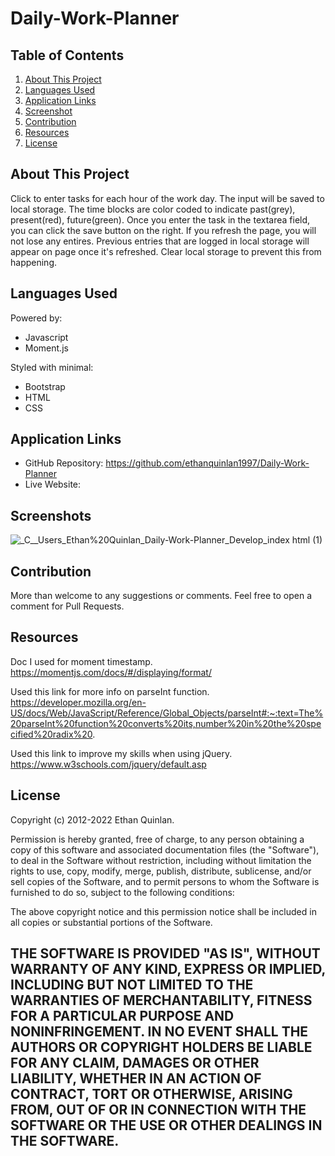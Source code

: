 # Daily-Work-Planner

## Table of Contents
1. [About This Project](#about)
2. [Languages Used](#laguages-used)
3. [Application Links](#application-links)
4. [Screenshot](#screenshot)
5. [Contribution](#contribute)
6. [Resources](#resource)
7. [License](#license)

## About This Project <a name="about"></a>
Click to enter tasks for each hour of the work day. The input will be saved to local storage. The time blocks are color coded to indicate past(grey), present(red), future(green). Once you enter the task in the textarea field, you can click the save button on the right. If you refresh the page, you will not lose any entires. Previous entries that are logged in local storage will appear on page once it's refreshed. Clear local storage to prevent this from happening.
## Languages Used <a name="laguages-used"></a>
Powered by:
- Javascript
- Moment.js

Styled with minimal:
- Bootstrap
- HTML
- CSS
## Application Links <a name="application-links"></a>

- GitHub Repository: https://github.com/ethanquinlan1997/Daily-Work-Planner
- Live Website: 

## Screenshots <a name="screenshot"></a>

![_C__Users_Ethan%20Quinlan_Daily-Work-Planner_Develop_index html (1)](https://user-images.githubusercontent.com/111590402/201768997-8b133474-f860-4024-b9f0-234e81a28f74.png)


## Contribution <a name="contribute"></a>

More than welcome to any suggestions or comments. Feel free to open a comment for Pull Requests. 


## Resources <a name="resource"></a>
Doc I used for moment timestamp.
https://momentjs.com/docs/#/displaying/format/

Used this link for more info on parseInt function.
https://developer.mozilla.org/en-US/docs/Web/JavaScript/Reference/Global_Objects/parseInt#:~:text=The%20parseInt%20function%20converts%20its,number%20in%20the%20specified%20radix%20.

Used this link to improve my skills when using jQuery.
https://www.w3schools.com/jquery/default.asp




## License <a name="license"></a>

Copyright (c) 2012-2022 Ethan Quinlan.

Permission is hereby granted, free of charge, to any person obtaining
a copy of this software and associated documentation files (the
"Software"), to deal in the Software without restriction, including
without limitation the rights to use, copy, modify, merge, publish,
distribute, sublicense, and/or sell copies of the Software, and to
permit persons to whom the Software is furnished to do so, subject to
the following conditions:

The above copyright notice and this permission notice shall be
included in all copies or substantial portions of the Software.

THE SOFTWARE IS PROVIDED "AS IS", WITHOUT WARRANTY OF ANY KIND,
EXPRESS OR IMPLIED, INCLUDING BUT NOT LIMITED TO THE WARRANTIES OF
MERCHANTABILITY, FITNESS FOR A PARTICULAR PURPOSE AND
NONINFRINGEMENT. IN NO EVENT SHALL THE AUTHORS OR COPYRIGHT HOLDERS BE
LIABLE FOR ANY CLAIM, DAMAGES OR OTHER LIABILITY, WHETHER IN AN ACTION
OF CONTRACT, TORT OR OTHERWISE, ARISING FROM, OUT OF OR IN CONNECTION
WITH THE SOFTWARE OR THE USE OR OTHER DEALINGS IN THE SOFTWARE.
---